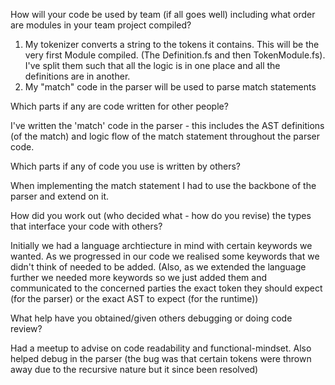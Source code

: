 How will your code be used by team (if all goes well) including what order are modules in your team project compiled?


1) My tokenizer converts a string to the tokens it contains. This will be the very first Module compiled. (The Definition.fs and then TokenModule.fs). I've split them such that all the logic is in one place and all the definitions are in another.
2) My "match" code in the parser will be used to parse match statements

Which parts if any are code written for other people?

I've written the 'match' code in the parser - this includes the AST definitions (of the match) and logic flow of the match statement throughout the parser code. 

Which parts if any of code you use is written by others?

When implementing the match statement I had to use the backbone of the parser and extend on it.

How did you work out (who decided what - how do you revise) the types that interface your code with others?

Initially we had a language archtiecture in mind with certain keywords we wanted. As we progressed in our code we realised some keywords that we didn't think of needed to be added. (Also, as we extended the language further we needed more keywords so we just added them and communicated to the concerned parties the exact token they should expect (for the parser) or the exact AST to expect (for the runtime))

What help have you obtained/given others debugging or doing code review?

Had a meetup to advise on code readability and functional-mindset. 
Also helped debug in the parser (the bug was that certain tokens were thrown away due to the recursive nature but it since been resolved)
